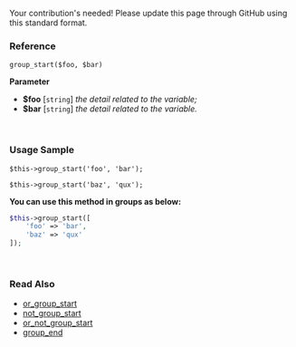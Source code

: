 Your contribution's needed!
Please update this page through GitHub using this standard format.

### Reference
`group_start($foo, $bar)`

**Parameter**
* **$foo** [`string`] *the detail related to the variable;*
* **$bar** [`string`] *the detail related to the variable.*

&nbsp;

### Usage Sample
`$this->group_start('foo', 'bar');`

`$this->group_start('baz', 'qux');`

**You can use this method in groups as below:**
```php
$this->group_start([
    'foo' => 'bar',
    'baz' => 'qux'
]);
```

&nbsp;

### Read Also
* [or_group_start](./or_group_start)
* [not_group_start](./not_group_start)
* [or_not_group_start](./or_not_group_start)
* [group_end](./group_end)
